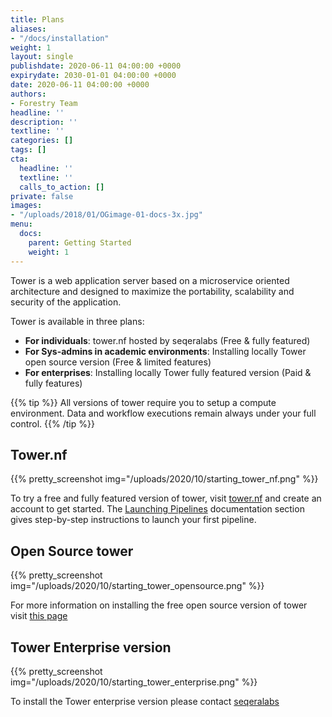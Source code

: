 ```yaml
---
title: Plans
aliases:
- "/docs/installation"
weight: 1
layout: single
publishdate: 2020-06-11 04:00:00 +0000
expirydate: 2030-01-01 04:00:00 +0000
date: 2020-06-11 04:00:00 +0000
authors:
- Forestry Team
headline: ''
description: ''
textline: ''
categories: []
tags: []
cta:
  headline: ''
  textline: ''
  calls_to_action: []
private: false
images:
- "/uploads/2018/01/OGimage-01-docs-3x.jpg"
menu:
  docs:
    parent: Getting Started
    weight: 1
---
```


Tower is a web application server based on a microservice oriented architecture and designed to maximize the portability, scalability and security of the application.

Tower is available in three plans:

  * **For individuals**: tower.nf hosted by seqeralabs (Free & fully featured)
  * **For Sys-admins in academic environments**: Installing locally Tower open source version (Free & limited features)
  * **For enterprises**: Installing locally Tower fully featured version (Paid & fully features)

{{% tip %}}
All versions of tower require you to setup a compute environment. Data and workflow executions remain always under your full control.
{{% /tip %}}

## Tower.nf

{{% pretty_screenshot img="/uploads/2020/10/starting_tower_nf.png" %}}

To try a free and fully featured version of tower, visit [tower.nf](https://tower.nf/login) and create an account to get started. The [Launching Pipelines](/docs/launch/) documentation section gives step-by-step instructions to launch your first pipeline.

## Open Source tower

{{% pretty_screenshot img="/uploads/2020/10/starting_tower_opensource.png" %}}

For more information on installing the free open source version of tower visit [this page](/docs/installation/installation)

## Tower Enterprise version

{{% pretty_screenshot img="/uploads/2020/10/starting_tower_enterprise.png" %}}

To install the Tower enterprise version please contact [seqeralabs](https://seqeralabs.io)
